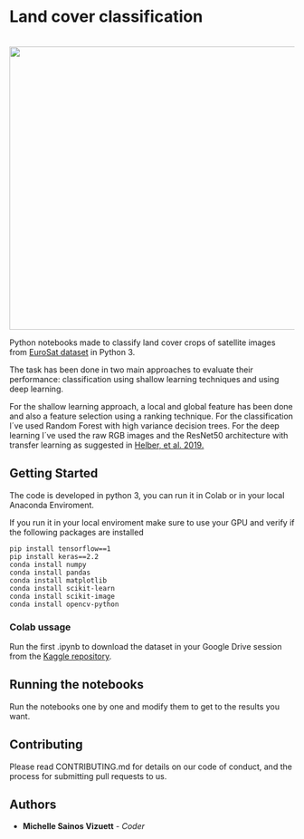 <h1> Land cover classification </h1>
<br/>
<img src="https://github.com/sainosmichelle/TerraWare-HV/blob/master/images/eurosat.png"
  width="1000"
  height="500">

<p>Python notebooks made to classify land cover crops of satellite images from <a href="https://github.com/phelber/EuroSAT" title="Title">EuroSat dataset</a> in Python 3. </p>

<p>The task has been done in two main approaches to evaluate their performance: classification using shallow learning techniques and using deep learning.</p>
<p>For the shallow learning approach, a local and global feature has been done and also a feature selection using a ranking technique. For the classification I´ve used Random Forest with high variance decision trees. For the deep learning I´ve used the raw RGB images and the ResNet50 architecture with transfer learning as suggested in <a href="https://arxiv.org/abs/1709.00029" title="Title">
Helber, et al. 2019.</a></p>

<h2>Getting Started</h2>
The code is developed in python 3, you can run it in Colab or in your local Anaconda Enviroment.

<p>If you run it in your local enviroment make sure to use your GPU and verify if the following packages are installed</p>

```
pip install tensorflow==1
pip install keras==2.2
conda install numpy
conda install pandas
conda install matplotlib
conda install scikit-learn
conda install scikit-image
conda install opencv-python
```

<h3>Colab ussage</h3>
<p>Run the first .ipynb to download the dataset in your Google Drive session from the <a href="https://www.kaggle.com/apollo2506/eurosat-dataset" title="Title">
Kaggle repository</a>. </p>

<h2>Running the notebooks</h2>
<p>Run the notebooks one by one and modify them to get to the results you want.</p>


<h2>Contributing</h2>
<p>Please read CONTRIBUTING.md for details on our code of conduct, and the process for submitting pull requests to us.</p>
<h2>Authors</h2>
<ul>
<li> <b>Michelle Sainos Vizuett</b> <em>- Coder</it></em> </li>
</ul>
